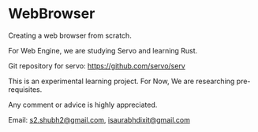 # WebBrowser
Creating a web browser from scratch.

For Web Engine, we are studying Servo and learning Rust.

Git repository for servo:
https://github.com/servo/serv

This is an experimental learning project. For Now, We are researching pre-requisites.

Any comment or advice is highly appreciated.

Email: s2.shubh2@gmail.com, isaurabhdixit@gmail.com
